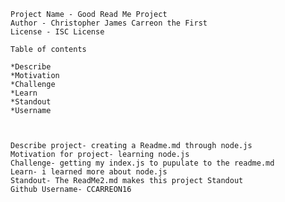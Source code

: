 
    Project Name - Good Read Me Project
    Author - Christopher James Carreon the First
    License - ISC License

    Table of contents
    
    *Describe
    *Motivation
    *Challenge
    *Learn
    *Standout
    *Username 
    
    
    
    Describe project- creating a Readme.md through node.js
    Motivation for project- learning node.js 
    Challenge- getting my index.js to pupulate to the readme.md
    Learn- i learned more about node.js
    Standout- The ReadMe2.md makes this project Standout
    Github Username- CCARREON16


        
    